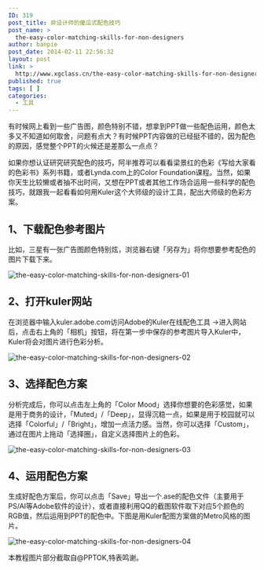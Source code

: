 ```yaml
---
ID: 319
post_title: 非设计师的傻瓜式配色技巧
post_name: >
  the-easy-color-matching-skills-for-non-designers
author: banpie
post_date: 2014-02-11 22:56:32
layout: post
link: >
  http://www.xgclass.cn/the-easy-color-matching-skills-for-non-designers/
published: true
tags: [ ]
categories:
  - 工具
---
```

有时候网上看到一些广告图，颜色特别不错，想拿到PPT做一些配色运用，颜色太多又不知道如何取舍，问题有点大？有时候PPT内容做的已经挺不错的，因为配色的原因，感觉整个PPT的火候还是差那么一点点？

如果你想认证研究研究配色的技巧，阿半推荐可以看看梁景红的色彩《写给大家看的色彩书》系列书籍，或者Lynda.com上的Color Foundation课程。当然，如果你天生比较懒或者抽不出时间，又想在PPT或者其他工作场合运用一些科学的配色技巧，就跟我一起看看如何用Kuler这个大师级的设计工具，配出大师级的色彩方案。

## 1、下载配色参考图片

比如，三星有一张广告图颜色特别炫，浏览器右键「另存为」将你想要参考配色的图片下载下来。

![the-easy-color-matching-skills-for-non-designers-01][1]

## 2、打开kuler网站

在浏览器中输入kuler.adobe.com访问Adobe的Kuler在线配色工具 ->进入网站后，点击右上角的「相机」按钮，将在第一步中保存的参考图片导入Kuler中，Kuler将会对图片进行色彩分析。

![the-easy-color-matching-skills-for-non-designers-02][2]

## 3、选择配色方案

分析完成后，你可以点击左上角的「Color Mood」选择你想要的色彩感觉，如果是用于商务的设计，「Muted」/「Deep」，显得沉稳一点，如果是用于校园就可以选择「Colorful」/「Bright」，增加一点活力感。当然，你可以选择「Custom」，通过在图片上拖动「选择圈」，自定义选择图片上的色彩。

![the-easy-color-matching-skills-for-non-designers-03][3]

## 4、运用配色方案

生成好配色方案后，你可以点击「Save」导出一个.ase的配色文件（主要用于PS/AI等Adobe软件的设计），或者直接利用QQ的截图软件取下对应5个颜色的RGB值，然后运用到PPT的配色中。下图是用Kuler配图方案做的Metro风格的图片。

![the-easy-color-matching-skills-for-non-designers-04][4]

本教程图片部分截取自@PPTOK,特表鸣谢。

 [1]: http://www.xgclass.cn/wp-content/uploads/2018/11/the-easy-color-matching-skills-for-non-designers-01.jpg
 [2]: http://7arnhx.com1.z0.glb.clouddn.com/wp-content/uploads/2014/02/the-easy-color-matching-skills-for-non-designers-02.png
 [3]: http://7arnhx.com1.z0.glb.clouddn.com/wp-content/uploads/2014/02/the-easy-color-matching-skills-for-non-designers-03.png
 [4]: http://7arnhx.com1.z0.glb.clouddn.com/wp-content/uploads/2014/02/the-easy-color-matching-skills-for-non-designers-04.jpg